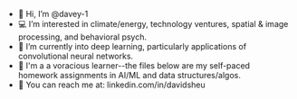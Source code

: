 - 💎 Hi, I’m @davey-1
- 💻 I’m interested in climate/energy, technology ventures, spatial & image processing, and behavioral psych.
- 🌱 I’m currently into deep learning, particularly applications of convolutional neural networks. 
- 💞️ I'm a a voracious learner--the files below are my self-paced homework assignments in AI/ML and data structures/algos.
- 📡 You can reach me at: linkedin.com/in/davidsheu

<!---
davey-1/davey-1 is a ✨ special ✨ repository because its `README.md` (this file) appears on your GitHub profile.
You can click the Preview link to take a look at your changes.
--->
